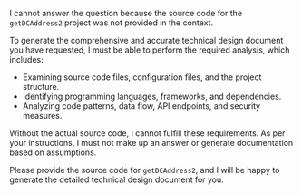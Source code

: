 I cannot answer the question because the source code for the `getDCAddress2` project was not provided in the context.

To generate the comprehensive and accurate technical design document you have requested, I must be able to perform the required analysis, which includes:

*   Examining source code files, configuration files, and the project structure.
*   Identifying programming languages, frameworks, and dependencies.
*   Analyzing code patterns, data flow, API endpoints, and security measures.

Without the actual source code, I cannot fulfill these requirements. As per your instructions, I must not make up an answer or generate documentation based on assumptions.

Please provide the source code for `getDCAddress2`, and I will be happy to generate the detailed technical design document for you.